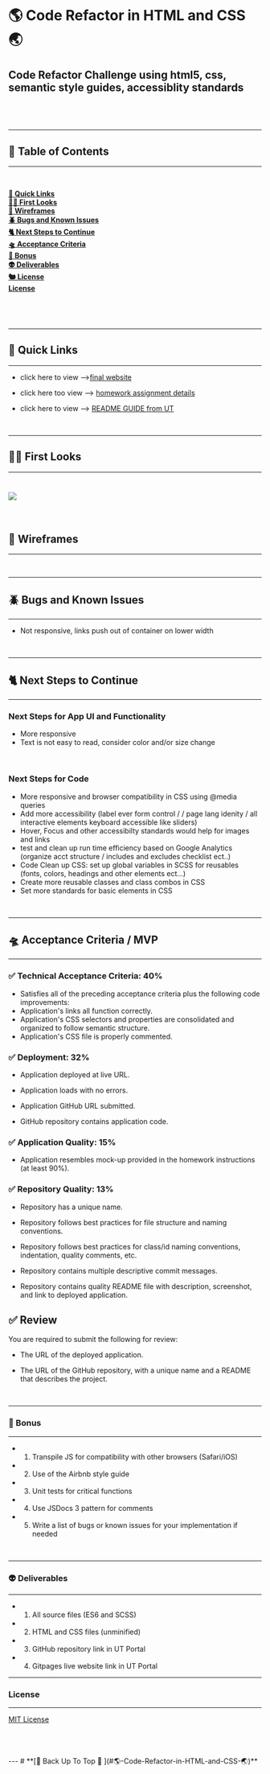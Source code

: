 # 🌎 Code Refactor in HTML and CSS 🌏

## Code Refactor Challenge using html5, css, semantic style guides, accessiblity standards

## <br>

---

## 🦥 Table of Contents

---

<br>

**[🐬 Quick Links](#🐬-Quick-Links)**<br>
**[🕵️‍♀️ First Looks](#🕵️‍♀️-First-Looks)**<br>
**[🌷 Wireframes](#🌷-Wireframes)**<br>
**[🪲 Bugs and Known Issues](#🪲-Bugs-and-Known-Issues)**<br>
**[🐈 Next Steps to Continue](#🐈-Next-Steps-to-Continue)**<br>
**[🛸 Acceptance Criteria](#🛸-Acceptance-Criteria-/-MVP)**<br>
**[🌵 Bonus](#🌵-Bonus)**<br>
**[👽 Deliverables](#👽-Deliverables)**<br>
**[🐿️ License](#🐿️-License)**<br>
**[License](#License)**<br>


## <br>

---

## 🐬 Quick Links

---

- click here to view -->[final website](https://jessamyn27.github.io/02-Homework/)

- click here too view --> [homework assignment details](https://github.com/the-Coding-Boot-Camp-at-UT/UTA-VIRT-FSF-FT-06-2021-U-LOL/blob/master/01-HTML-Git-CSS/02-Homework/README.md)

- click here to view --> [README GUIDE from UT](https://github.com/the-Coding-Boot-Camp-at-UT/UTA-VIRT-FSF-FT-06-2021-U-LOL/blob/master/01-HTML-Git-CSS/02-Homework/Homework-Guide/README.md)

<br>

---

## 🕵️‍♀️ First Looks

---

# ![](assets/screenshots/website.png)

<br>

## 🌷 Wireframes

---

<br>

---

## 🪲 Bugs and Known Issues

---

- Not responsive, links push out of container on lower width

<br>

---

## 🐈 Next Steps to Continue

---

### Next Steps for App UI and Functionality

- More responsive
- Text is not easy to read, consider color and/or size change

<br>

### Next Steps for Code

- More responsive and browser compatibility in CSS using @media queries
- Add more accessibility (label ever form control / / page lang idenity / all interactive elements keyboard accessible like sliders)
- Hover, Focus and other accessibilty standards would help for images and links
- test and clean up run time efficiency based on Google Analytics (organize acct structure / includes and excludes checklist ect..)
- Code Clean up CSS: set up global variables in SCSS for reusables (fonts, colors, headings and other elements ect...)
- Create more reusable classes and class combos in CSS
- Set more standards for basic elements in CSS

<br>

---

## 🛸 Acceptance Criteria / MVP

---

### ✅ Technical Acceptance Criteria: 40%

- Satisfies all of the preceding acceptance criteria plus the following code improvements:
- Application's links all function correctly.
- Application's CSS selectors and properties are consolidated and organized to follow semantic structure.
- Application's CSS file is properly commented.

### ✅ Deployment: 32%

- Application deployed at live URL.

- Application loads with no errors.

- Application GitHub URL submitted.

- GitHub repository contains application code.

### ✅ Application Quality: 15%

- Application resembles mock-up provided in the homework instructions (at least 90%).

### ✅ Repository Quality: 13%

- Repository has a unique name.

- Repository follows best practices for file structure and naming conventions.

- Repository follows best practices for class/id naming conventions, indentation, quality comments, etc.

- Repository contains multiple descriptive commit messages.

- Repository contains quality README file with description, screenshot, and link to deployed application.

## ✅ Review

You are required to submit the following for review:

- The URL of the deployed application.

- The URL of the GitHub repository, with a unique name and a README that describes the project.

<br>

---

### 🌵 Bonus

---

- 1. Transpile JS for compatibility with other browsers (Safari/iOS)
- 2. Use of the Airbnb style guide
- 3. Unit tests for critical functions
- 4. Use JSDocs 3 pattern for comments
- 5. Write a list of bugs or known issues for your implementation if needed

<br>

---

### 👽 Deliverables

---

- 1. All source files (ES6 and SCSS)
- 2. HTML and CSS files (unminified)
- 3. GitHub repository link in UT Portal
- 4. Gitpages live website link in UT Portal

---

### License

---

[MIT License](https://opensource.org/licenses/MIT)

<br>
<br>
<br>
---
# **[🦔 Back Up To Top 🦔 ](#🌎-Code-Refactor-in-HTML-and-CSS-🌏)**<br>
